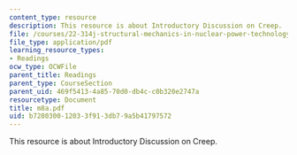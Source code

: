 ```yaml
---
content_type: resource
description: This resource is about Introductory Discussion on Creep.
file: /courses/22-314j-structural-mechanics-in-nuclear-power-technology-fall-2006/b728030012033f913db79a5b41797572_m8a.pdf
file_type: application/pdf
learning_resource_types:
- Readings
ocw_type: OCWFile
parent_title: Readings
parent_type: CourseSection
parent_uid: 469f5413-4a85-70d0-db4c-c0b320e2747a
resourcetype: Document
title: m8a.pdf
uid: b7280300-1203-3f91-3db7-9a5b41797572
---
```

This resource is about Introductory Discussion on Creep.